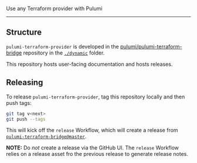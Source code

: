 Use any Terraform provider with Pulumi

---

## Structure

`pulumi-terraform-provider` is developed in the [pulumi/pulumi-terraform-bridge](https://github.com/pulumi/pulumi-terraform-bridge)
repository in the [`./dynamic`](https://github.com/pulumi/pulumi-terraform-bridge/tree/master/dynamic) folder.

This repository hosts user-facing documentation and hosts releases.

## Releasing

To release `pulumi-terraform-provider`, tag this repository locally and then push tags:

```sh
git tag v<next>
git push --tags
```

This will kick off the `release` Workflow, which will create a release from 
[`pulumi-terraform-bridge@master`](https://github.com/pulumi/pulumi-terraform-bridge/tree/master).

**NOTE:** Do _not_ create a release via the GitHub UI. 
The `release` Workflow relies on a release asset fro the previous release to generate release notes.
